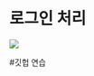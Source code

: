 # 로그인 처리
<img src="https://postfiles.pstatic.net/MjAxOTA0MjlfMjU5/MDAxNTU2NDk3MDc4MDE3.S4nZ8ljY-ZITaWN2_2xZhJIUyqZYqxio07aGRr7EhdUg.at9kR4YPpEdYUD-g-AHiemJjn7MQMLP1d3soGGQAtngg.PNG.alstn2014/%ED%8F%AC%ED%8A%B8%ED%8F%B4%EB%A6%AC%EC%98%A4.png?type=w580">

#깃헙 연습
